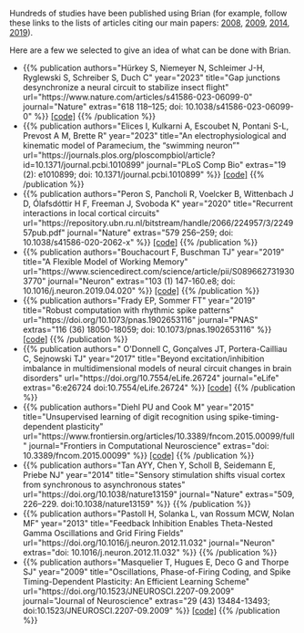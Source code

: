 <!--
.. title: Papers using Brian
.. slug: papers-using-brian
.. type: text
-->

Hundreds of studies have been published using Brian (for example, follow these links to the lists of articles citing
our main papers: 
[2008](https://scholar.google.co.uk/scholar?oi=bibs&hl=en&cites=18115752495835148610),
[2009](https://scholar.google.co.uk/scholar?oi=bibs&hl=en&cites=1566345528960375919),
[2014](https://scholar.google.co.uk/scholar?oi=bibs&hl=en&cites=7576215400515272282),
[2019](https://scholar.google.co.uk/scholar?oi=bibs&hl=en&cites=8200771366550226800)).

Here are a few we selected to give an idea of what can be done with Brian.

<ul class="list-group list-group-flush">

<li class="list-group-item">
{{% publication authors="Hürkey S, Niemeyer N, Schleimer J-H, Ryglewski S, Schreiber S, Duch C" year="2023"
                title="Gap junctions desynchronize a neural circuit to stabilize insect flight"
                url="https://www.nature.com/articles/s41586-023-06099-0"
                journal="Nature" extras="618 118–125; doi: 10.1038/s41586-023-06099-0" %}}
<a href="https://zenodo.org/record/7740678">[code]</a>
{{% /publication %}}
</li>


<li class="list-group-item">
{{% publication authors="Elices I, Kulkarni A, Escoubet N, Pontani S-L, Prevost A M, Brette R" year="2023"
                title="An electrophysiological and kinematic model of Paramecium, the “swimming neuron”"
                url="https://journals.plos.org/ploscompbiol/article?id=10.1371/journal.pcbi.1010899"
                journal="PLoS Comp Bio" extras="19 (2): e1010899; doi: 10.1371/journal.pcbi.1010899" %}}
<a href="https://github.com/romainbrette/Paramecium-model">[code]</a>
{{% /publication %}}
</li>

<li class="list-group-item">
{{% publication authors="Peron S, Pancholi R, Voelcker B, Wittenbach J D, Ólafsdóttir H F, Freeman J, Svoboda K" year="2020"
                title="Recurrent interactions in local cortical circuits"
                url="https://repository.ubn.ru.nl/bitstream/handle/2066/224957/3/224957pub.pdf"
                journal="Nature" extras="579 256–259; doi: 10.1038/s41586-020-2062-x" %}}
<a href="https://github.com/jwittenbach/ablation-sim">[code]</a>
{{% /publication %}}
</li>

<li class="list-group-item">
{{% publication authors="Bouchacourt F, Buschman TJ" year="2019"
                title="A Flexible Model of Working Memory"
                url="https://www.sciencedirect.com/science/article/pii/S0896627319303770"
                journal="Neuron" extras="103 (1) 147-160.e8; doi: 10.1016/j.neuron.2019.04.020" %}}
<a href="https://github.com/buschman-lab/FlexibleWorkingMemory/">[code]</a>
{{% /publication %}}
</li>

<li class="list-group-item"> 
{{% publication authors="Frady EP, Sommer FT" year="2019"
                title="Robust computation with rhythmic spike patterns"
                url="https://doi.org/10.1073/pnas.1902653116"
                journal="PNAS" extras="116 (36) 18050-18059; doi: 10.1073/pnas.1902653116" %}}
<a href="https://github.com/epaxon/epaxon.github.io">[code]</a>
{{% /publication %}}
</li>

<li class="list-group-item"> 
{{% publication authors=" O'Donnell C, Gonçalves JT, Portera-Cailliau C, Sejnowski TJ" year="2017"
                title="Beyond excitation/inhibition imbalance in multidimensional models of neural circuit changes in brain disorders"
                url="https://doi.org/10.7554/eLife.26724"
                journal="eLife" extras="6:e26724 doi:10.7554/eLife.26724" %}}
<a href="https://github.com/elifesciences-publications/ODonnelletal_2017_imbalances">[code]</a>
{{% /publication %}}
</li>

<li class="list-group-item"> 
{{% publication authors="Diehl PU and Cook M" year="2015"
                title="Unsupervised learning of digit recognition using spike-timing-dependent plasticity"
                url="https://www.frontiersin.org/articles/10.3389/fncom.2015.00099/full"
                journal="Frontiers in Computational Neuroscience" extras="doi: 10.3389/fncom.2015.00099" %}}
<a href="https://github.com/peter-u-diehl/stdp-mnist">[code]</a>
{{% /publication %}}
</li>

<li class="list-group-item"> 
{{% publication authors="Tan AYY, Chen Y, Scholl B, Seidemann E, Priebe NJ" year="2014"
                title="Sensory stimulation shifts visual cortex from synchronous to asynchronous states"
                url="https://doi.org/10.1038/nature13159"
                journal="Nature" extras="509, 226–229. doi:10.1038/nature13159" %}}
{{% /publication %}}
</li>

<li class="list-group-item"> 
{{% publication authors="Pastoll H, Solanka L, van Rossum MCW, Nolan MF" year="2013"
                title="Feedback Inhibition Enables Theta-Nested Gamma Oscillations and Grid Firing Fields"
                url="https://doi.org/10.1016/j.neuron.2012.11.032"
                journal="Neuron" extras="doi: 10.1016/j.neuron.2012.11.032" %}}
{{% /publication %}}
</li>

<li class="list-group-item"> 
{{% publication authors="Masquelier T, Hugues E, Deco G and Thorpe SJ" year="2009"
                title="Oscillations, Phase-of-Firing Coding, and Spike Timing-Dependent Plasticity: An Efficient Learning Scheme"
                url="https://doi.org/10.1523/JNEUROSCI.2207-09.2009"
                journal="Journal of Neuroscience" extras="29 (43) 13484-13493; doi:10.1523/JNEUROSCI.2207-09.2009" %}}
<a href="https://senselab.med.yale.edu/ModelDB/showmodel.cshtml?model=123928#tabs-1">[code]</a>
{{% /publication %}}
</li>

</ul>
